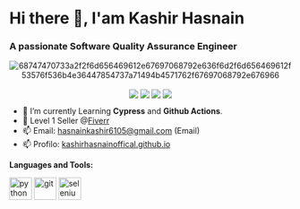<h1> Hi there 👋, I'am Kashir Hasnain</h1>
<h3>A passionate Software Quality Assurance Engineer</h3>

<div align="center">
  
![68747470733a2f2f6d656469612e67697068792e636f6d2f6d656469612f53576f536b4e36447854737a71494b4571762f67697068792e676966](https://github.com/kashirhasnainoffical/kashirhasnainoffical/assets/43639867/84687adc-8ad9-4a76-bfa3-c0239a197fcd)

  <a href="https://facebook.com/kashirhasnainoffical" target="_blank"><img align="center" src="https://img.icons8.com/bubbles/50/000000/facebook.png" /></a>
  <a href="https://instagram.com/kashirhasnainoffical" target="_blank"><img align="center" src="https://img.icons8.com/bubbles/50/000000/instagram-new.png" /></a>
  <a href="https://linkedin.com/in/kashirhasnainoffical" target="_blank"><img align="center" src="https://img.icons8.com/bubbles/50/000000/linkedin.png" /></a>
 <a href="https://github.com/kashirhasnainoffical" target="_blank"><img align="center" src="https://img.icons8.com/bubbles/50/000000/github.png" /></a>
</div>

- 🔭 I’m currently Learning **Cypress** and **Github Actions**.
- 🔭 Level 1 Seller @[Fiverr](https://[fiverr.com/kashirhasnain](https://fiverr.com/kashirhasnain))
- 📫 Email: hasnainkashir6105@gmail.com (Email)
- 📫 Profilo: [kashirhasnainoffical.github.io](https://kashirhasnainoffical.github.io)


 **Languages and Tools:**
 <p>
 
 

 <img src="https://icongr.am/devicon/python-original.svg?size=128&color=currentColor" alt="python" width="40" height="40"/>
 <img src="https://icongr.am/devicon/git-original.svg?size=128&color=currentColor" alt="git" width="40" height="40"/>
 <img src="https://raw.githubusercontent.com/detain/svg-logos/780f25886640cef088af994181646db2f6b1a3f8/svg/selenium-logo.svg" alt="selenium" width="40" height="40"/>













                                                 
                                                                      



